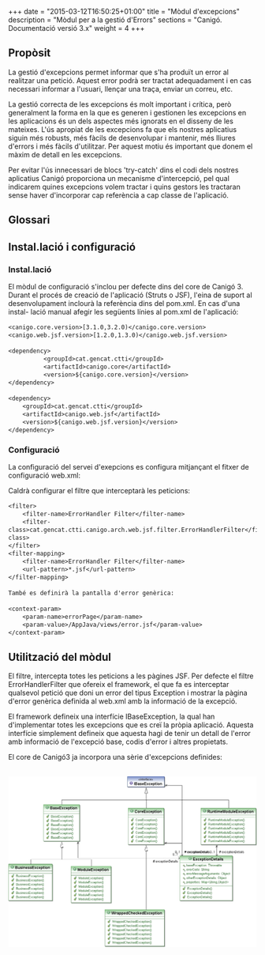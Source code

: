 +++
date        = "2015-03-12T16:50:25+01:00"
title       = "Mòdul d'excepcions"
description = "Mòdul per a la gestió d'Errors"
sections    = "Canigó. Documentació versió 3.x"
weight      = 4
+++

## Propòsit

La gestió d'excepcions permet informar que s'ha produït un error al realitzar una petició. Aquest error podrà ser tractat adequadament i en cas necessari informar a l'usuari, llençar una traça, enviar un correu, etc.

La gestió correcta de les excepcions és molt important i crítica, però generalment la forma en la que es generen i gestionen les excepcions en les aplicacions és un dels aspectes més ignorats en el disseny de les mateixes. L'ús apropiat de les excepcions fa que els nostres aplicatius siguin més robusts, més fàcils de desenvolupar i mantenir, més lliures d'errors i més fàcils d'utilitzar. Per aquest motiu és important que donem el màxim de detall en les excepcions.

Per evitar l'ús innecessari de blocs 'try-catch' dins el codi dels nostres aplicatius Canigó proporciona un mecanisme d'intercepció, pel qual indicarem quines excepcions volem tractar i quins gestors les tractaran sense haver d'incorporar cap referència a cap classe de l'aplicació.

## Glossari

## Instal.lació i configuració

### Instal.lació

El mòdul de configuració s'inclou per defecte dins del core de Canigó 3. Durant el procés de creació de l'aplicació (Struts o JSF), l'eina de suport al desenvolupament inclourà la referència dins del pom.xml. En cas d'una instal- lació manual afegir les següents línies al pom.xml de l'aplicació:

```
<canigo.core.version>[3.1.0,3.2.0)</canigo.core.version>
<canigo.web.jsf.version>[1.2.0,1.3.0)</canigo.web.jsf.version>

<dependency>
          <groupId>cat.gencat.ctti</groupId>
          <artifactId>canigo.core</artifactId>
          <version>${canigo.core.version}</version>
</dependency>

<dependency>
	<groupId>cat.gencat.ctti</groupId>
	<artifactId>canigo.web.jsf</artifactId>
	<version>${canigo.web.jsf.version}</version>
</dependency>
```

### Configuració

La configuració del servei d'exepcions es configura mitjançant el fitxer de configuració web.xml:

Caldrà configurar el filtre que interceptarà les peticions:

```
<filter>
	<filter-name>ErrorHandler Filter</filter-name>
	<filter-class>cat.gencat.ctti.canigo.arch.web.jsf.filter.ErrorHandlerFilter</filter-class>
</filter>
<filter-mapping>
	<filter-name>ErrorHandler Filter</filter-name>
	<url-pattern>*.jsf</url-pattern>
</filter-mapping>

També es definirà la pantalla d'error genèrica:

<context-param>
	<param-name>errorPage</param-name>
	<param-value>/AppJava/views/error.jsf</param-value>
</context-param>
```

## Utilització del mòdul

El filtre, intercepta totes les peticions a les pàgines JSF. Per defecte el filtre ErrorHandlerFilter que ofereix el framework, el que fa es interceptar qualsevol petició que doni un error del tipus Exception i mostrar la pàgina d'error genèrica definida al web.xml amb la informació de la excepció.

El framework defineix una interfície IBaseException, la qual han d'implementar totes les excepcions que es creï la pròpia aplicació. Aquesta interfície simplement defineix que aquesta hagi de tenir un detall de l'error amb informació de l'excepció base, codis d'error i altres propietats.

El core de Canigó3 ja incorpora una sèrie d'excepcions definides:    
<br>

![Imatge de les Excepcions Definides](/related/canigo/documentacio/modul-excepcions/cat.gencat.ctti.canigo.arch.core.exceptions.jpg "Excepcions definides al mòdul")